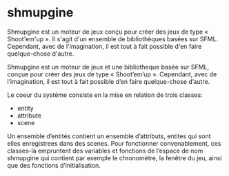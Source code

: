 # shmupgine

Shmupgine est un moteur de jeux conçu pour créer des jeux de type « Shoot'em'up ». Il s'agit d'un ensemble de bibliothèques basées sur SFML. Cependant, avec de l'imagination, il est tout à fait possible d'en faire quelque-chose d'autre.

Shmupgine est un moteur de jeux et une bibliotheque basée sur SFML, conçue pour créer des jeux de type « Shoot’em’up ». Cependant, avec de l’imagination, il est tout à fait possible d’en faire quelque-chose d’autre.

Le coeur du système consiste en la mise en relation de trois classes:
- entity
- attribute
- scene

Un ensemble d’entités contient un ensemble d’attributs, entites qui sont elles enregistrees dans des scenes. Pour fonctionner convenablement, ces classes-là empruntent des variables et fonctions de l’espace de nom shmupgine qui contient par exemple le chronomètre, la fenêtre du jeu, ainsi que des fonctions d’initialisation.
